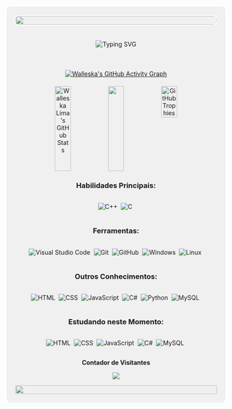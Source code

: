 <div style="display: flex; align-items: center; justify-content: center; flex-direction: column; background-color: #f0f0f0; padding: 20px; border-radius: 10px;">

  <img width="100%" src="https://capsule-render.vercel.app/api?type=waving&color=663399&height=120&section=header" style="border: 2px solid #fff; border-radius: 10px; margin-bottom: 20px;"/>

<p align="center">
  <img src="https://readme-typing-svg.herokuapp.com/?color=663399&size=35&center=true&vCenter=true&width=1000&lines=Oiee!+Eu+sou+a+Walleska+Lima;Tenho+22+anos;Sou+de+São+Paulo,+SP;Estudante+de+Análise+e+Desenvolvimento+de+Sistemas;na+São+Paulo+Tech+School;Bem+Vindo(a)!+:%29" alt="Typing SVG"/>
</p>

<br>

<div align="center" style="margin-top: 20px;">
  <a href="https://github.com/ashutosh00710/github-readme-activity-graph">
    <img src="https://github-readme-activity-graph.vercel.app/graph?username=walleskaflima&bg_color=0d1117&color=663399&line=663399&point=ffffff&area=true&hide_border=true" alt="Walleska's GitHub Activity Graph">
  </a>
</div>

<div align="center" style="margin-top: 20px; display: flex; justify-content: space-between; flex-wrap: wrap;">
  <img width="32%" height="195px" src="https://github-readme-stats.vercel.app/api?username=walleskaflima&show_icons=true&count_private=true&hide_border=true&title_color=663399&icon_color=663399&text_color=c9d1d9&bg_color=0d1117" alt="Walleska Lima's GitHub Stats" /> 
  <img width="32%" height="195px" src="https://github-readme-stats.vercel.app/api/top-langs/?username=walleskaflima&layout=compact&hide_border=true&title_color=663399&text_color=c9d1d9&bg_color=0d1117" />
  <img width="32%" src="https://github-profile-trophy.vercel.app/?username=walleskaflima&theme=dracula&row=2&no-bg=true&column=3&margin-w=15&margin-h=15" alt="GitHub Trophies" />
</div>


### Habilidades Principais:
![C++](https://img.shields.io/badge/-C++-000000?style=for-the-badge&logo=cplusplus&labelColor=330033)&nbsp;
![C](https://img.shields.io/badge/-C-000000?style=for-the-badge&logo=c&labelColor=330033)&nbsp;
 
### Ferramentas:
![Visual Studio Code](https://img.shields.io/badge/-Visual%20Studio%20Code-000000?style=for-the-badge&logo=visual-studio-code&logoColor=007ACC&labelColor=330033)&nbsp;
![Git](https://img.shields.io/badge/-Git-000000?style=for-the-badge&logo=git&labelColor=330033)&nbsp;
![GitHub](https://img.shields.io/badge/-GitHub-000000?style=for-the-badge&logo=github&labelColor=330033)&nbsp;
![Windows](https://img.shields.io/badge/-Windows-000000?style=for-the-badge&logo=windows&labelColor=330033)&nbsp;
![Linux](https://img.shields.io/badge/-Linux-000000?style=for-the-badge&logo=linux&labelColor=330033)&nbsp;
 
### Outros Conhecimentos:
![HTML](https://img.shields.io/badge/-HTML-000000?style=for-the-badge&logo=html5&labelColor=330033)&nbsp;
![CSS](https://img.shields.io/badge/-CSS-000000?style=for-the-badge&logo=CSS3&logoColor=1572B6&labelColor=330033)&nbsp;
![JavaScript](https://img.shields.io/badge/-JavaScript-000000?style=for-the-badge&logo=javascript&logoColor=F7DF1E&labelColor=330033&textColor=0D1117)&nbsp;
![C#](https://img.shields.io/badge/-cSharp-000000?style=for-the-badge&logo=csharp&logoColor=239120&labelColor=330033)&nbsp; 
![Python](https://img.shields.io/badge/-python-000000?style=for-the-badge&logo=python&logoColor=1572B6&labelColor=330033)&nbsp;
![MySQL](https://img.shields.io/badge/-mysql-000000?style=for-the-badge&logo=mysql&logoColor=4479A1&labelColor=330033)&nbsp;
  
### Estudando neste Momento:
![HTML](https://img.shields.io/badge/-HTML-000000?style=for-the-badge&logo=html5&labelColor=330033)&nbsp;
![CSS](https://img.shields.io/badge/-CSS-000000?style=for-the-badge&logo=CSS3&logoColor=1572B6&labelColor=330033)&nbsp;
![JavaScript](https://img.shields.io/badge/-JavaScript-000000?style=for-the-badge&logo=javascript&logoColor=F7DF1E&labelColor=330033&textColor=0D1117)&nbsp;
![C#](https://img.shields.io/badge/-cSharp-000000?style=for-the-badge&logo=csharp&logoColor=239120&labelColor=330033)&nbsp;
![MySQL](https://img.shields.io/badge/-mysql-000000?style=for-the-badge&logo=mysql&logoColor=4479A1&labelColor=330033)&nbsp;

<div align="center">
  <p align="center"><b>Contador de Visitantes</b></p>  
  <p align="center"><img align="center" src="https://profile-counter.glitch.me/{walleskaflima}/count.svg" /></p> 
</div>

<img width="100%" src="https://capsule-render.vercel.app/api?type=waving&color=663399&height=120&section=footer"/>
